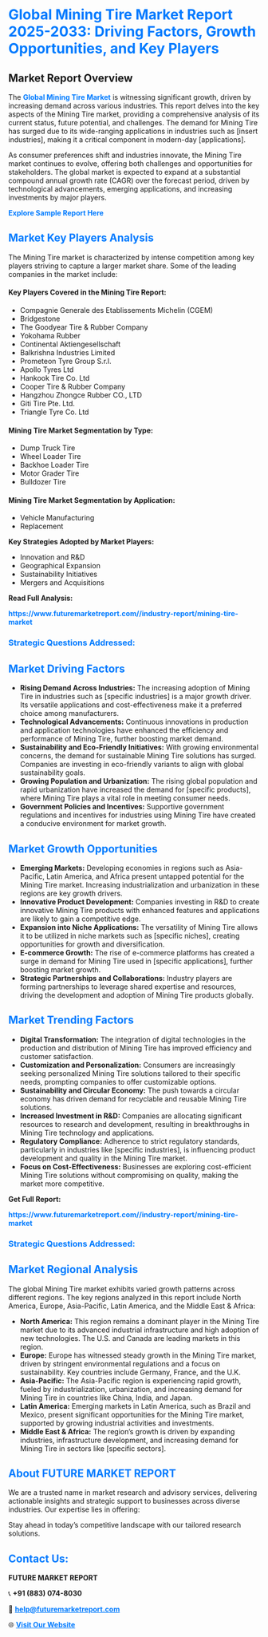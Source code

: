 <h1 style="color: #007BFF;">Global Mining Tire Market Report 2025-2033: Driving Factors, Growth Opportunities, and Key Players</h1>

<section id="overview">
<h2>Market Report Overview</h2>
<p>The <a href="https://www.futuremarketreport.com//industry-report/mining-tire-market" style="color: #007BFF; text-decoration: none;"><strong>Global Mining Tire Market</strong></a> is witnessing significant growth, driven by increasing demand across various industries. This report delves into the key aspects of the Mining Tire market, providing a comprehensive analysis of its current status, future potential, and challenges. The demand for Mining Tire has surged due to its wide-ranging applications in industries such as [insert industries], making it a critical component in modern-day [applications].</p>
<p>As consumer preferences shift and industries innovate, the Mining Tire market continues to evolve, offering both challenges and opportunities for stakeholders. The global market is expected to expand at a substantial compound annual growth rate (CAGR) over the forecast period, driven by technological advancements, emerging applications, and increasing investments by major players.</p>
</section>

<section id="overview">
<p><a href="https://www.futuremarketreport.com//request-sample/reportId=88377" style="color: #007BFF; text-decoration: none;"><strong>Explore Sample Report Here</strong></a></p>
</section>

<section id="key-players">
<h2 style="color: #007BFF;">Market Key Players Analysis</h2>
<p>The Mining Tire market is characterized by intense competition among key players striving to capture a larger market share. Some of the leading companies in the market include:</p>
<h4>Key Players Covered in the Mining Tire Report:</h4>
<ul><li>Compagnie Generale des Etablissements Michelin (CGEM)</li><li>Bridgestone</li><li>The Goodyear Tire &amp; Rubber Company</li><li>Yokohama Rubber</li><li>Continental Aktiengesellschaft</li><li>Balkrishna Industries Limited</li><li>Prometeon Tyre Group S.r.l.</li><li>Apollo Tyres Ltd</li><li>Hankook Tire Co. Ltd</li><li>Cooper Tire &amp; Rubber Company</li><li>Hangzhou Zhongce Rubber CO., LTD</li><li>Giti Tire Pte. Ltd.</li><li>Triangle Tyre Co. Ltd</li></ul>
<h4>Mining Tire Market Segmentation by Type:</h4>
<ul><li>Dump Truck Tire</li><li>Wheel Loader Tire</li><li>Backhoe Loader Tire</li><li>Motor Grader Tire</li><li>Bulldozer Tire</li></ul>

<h4>Mining Tire Market Segmentation by Application:</h4>
<ul><li>Vehicle Manufacturing</li><li>Replacement</li></ul>
<p><strong>Key Strategies Adopted by Market Players:</strong></p>
<ul>
<li>Innovation and R&D</li>
<li>Geographical Expansion</li>
<li>Sustainability Initiatives</li>
<li>Mergers and Acquisitions</li>
</ul>
</section>

<section>
<p><strong>Read Full Analysis: </strong></p><a href="https://www.futuremarketreport.com//industry-report/mining-tire-market" style="color: #007BFF; text-decoration: none;"><strong>https://www.futuremarketreport.com//industry-report/mining-tire-market</strong></a>
<h3 style="color: #007BFF;">Strategic Questions Addressed:</h3>
</section>

<section id="driving-factors">
<h2 style="color: #007BFF;">Market Driving Factors</h2>
<ul>
<li><strong>Rising Demand Across Industries:</strong> The increasing adoption of Mining Tire in industries such as [specific industries] is a major growth driver. Its versatile applications and cost-effectiveness make it a preferred choice among manufacturers.</li>
<li><strong>Technological Advancements:</strong> Continuous innovations in production and application technologies have enhanced the efficiency and performance of Mining Tire, further boosting market demand.</li>
<li><strong>Sustainability and Eco-Friendly Initiatives:</strong> With growing environmental concerns, the demand for sustainable Mining Tire solutions has surged. Companies are investing in eco-friendly variants to align with global sustainability goals.</li>
<li><strong>Growing Population and Urbanization:</strong> The rising global population and rapid urbanization have increased the demand for [specific products], where Mining Tire plays a vital role in meeting consumer needs.</li>
<li><strong>Government Policies and Incentives:</strong> Supportive government regulations and incentives for industries using Mining Tire have created a conducive environment for market growth.</li>
</ul>
</section>

<section id="growth-opportunities">
<h2 style="color: #007BFF;">Market Growth Opportunities</h2>
<ul>
<li><strong>Emerging Markets:</strong> Developing economies in regions such as Asia-Pacific, Latin America, and Africa present untapped potential for the Mining Tire market. Increasing industrialization and urbanization in these regions are key growth drivers.</li>
<li><strong>Innovative Product Development:</strong> Companies investing in R&D to create innovative Mining Tire products with enhanced features and applications are likely to gain a competitive edge.</li>
<li><strong>Expansion into Niche Applications:</strong> The versatility of Mining Tire allows it to be utilized in niche markets such as [specific niches], creating opportunities for growth and diversification.</li>
<li><strong>E-commerce Growth:</strong> The rise of e-commerce platforms has created a surge in demand for Mining Tire used in [specific applications], further boosting market growth.</li>
<li><strong>Strategic Partnerships and Collaborations:</strong> Industry players are forming partnerships to leverage shared expertise and resources, driving the development and adoption of Mining Tire products globally.</li>
</ul>
</section>

<section id="trending-factors">
<h2 style="color: #007BFF;">Market Trending Factors</h2>
<ul>
<li><strong>Digital Transformation:</strong> The integration of digital technologies in the production and distribution of Mining Tire has improved efficiency and customer satisfaction.</li>
<li><strong>Customization and Personalization:</strong> Consumers are increasingly seeking personalized Mining Tire solutions tailored to their specific needs, prompting companies to offer customizable options.</li>
<li><strong>Sustainability and Circular Economy:</strong> The push towards a circular economy has driven demand for recyclable and reusable Mining Tire solutions.</li>
<li><strong>Increased Investment in R&D:</strong> Companies are allocating significant resources to research and development, resulting in breakthroughs in Mining Tire technology and applications.</li>
<li><strong>Regulatory Compliance:</strong> Adherence to strict regulatory standards, particularly in industries like [specific industries], is influencing product development and quality in the Mining Tire market.</li>
<li><strong>Focus on Cost-Effectiveness:</strong> Businesses are exploring cost-efficient Mining Tire solutions without compromising on quality, making the market more competitive.</li>
</ul>
</section>

<section>
<p><strong>Get Full Report: </strong></p><a href="https://www.futuremarketreport.com//industry-report/mining-tire-market" style="color: #007BFF; text-decoration: none;"><strong>https://www.futuremarketreport.com//industry-report/mining-tire-market</strong></a>
<h3 style="color: #007BFF;">Strategic Questions Addressed:</h3>
</section>


<section id="regional-analysis">
<h2 style="color: #007BFF;">Market Regional Analysis</h2>
<p>The global Mining Tire market exhibits varied growth patterns across different regions. The key regions analyzed in this report include North America, Europe, Asia-Pacific, Latin America, and the Middle East & Africa:</p>
<ul>
<li><strong>North America:</strong> This region remains a dominant player in the Mining Tire market due to its advanced industrial infrastructure and high adoption of new technologies. The U.S. and Canada are leading markets in this region.</li>
<li><strong>Europe:</strong> Europe has witnessed steady growth in the Mining Tire market, driven by stringent environmental regulations and a focus on sustainability. Key countries include Germany, France, and the U.K.</li>
<li><strong>Asia-Pacific:</strong> The Asia-Pacific region is experiencing rapid growth, fueled by industrialization, urbanization, and increasing demand for Mining Tire in countries like China, India, and Japan.</li>
<li><strong>Latin America:</strong> Emerging markets in Latin America, such as Brazil and Mexico, present significant opportunities for the Mining Tire market, supported by growing industrial activities and investments.</li>
<li><strong>Middle East & Africa:</strong> The region’s growth is driven by expanding industries, infrastructure development, and increasing demand for Mining Tire in sectors like [specific sectors].</li>
</ul>
</section>

<footer>
<h2 style="color: #007BFF;">About FUTURE MARKET REPORT</h2>
<p>We are a trusted name in market research and advisory services, delivering actionable insights and strategic support to businesses across diverse industries. Our expertise lies in offering:</p>

<p>Stay ahead in today’s competitive landscape with our tailored research solutions.</p>

<h2 style="color: #007BFF;">Contact Us:</h2>
<p><strong>FUTURE MARKET REPORT</strong></p>
<p>📞 <strong>+91 (883) 074-8030</strong></p>
<p>📧 <strong><a href="mailto:help@futuremarketreport.com" style="color: #007BFF;">help@futuremarketreport.com</a></strong></p>
<p>🌐 <strong><a href="https://www.futuremarketreport.com/" style="color: #007BFF;">Visit Our Website</a></strong></p>
</footer>
